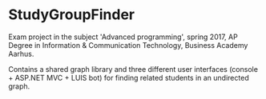 # StudyGroupFinder
Exam project in the subject 'Advanced programming', spring 2017, 
AP Degree in Information & Communication Technology,
Business Academy Aarhus.  

Contains a shared graph library and three different user interfaces (console + ASP.NET MVC + LUIS bot) for finding related students in an undirected graph.
